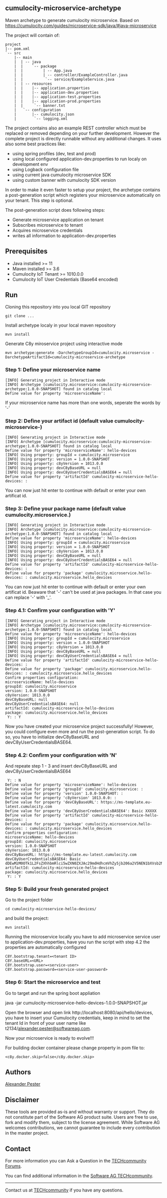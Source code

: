 ## cumulocity-microservice-archetype

Maven archetype to generate cumulocity microservice. Based on https://cumulocity.com/guides/microservice-sdk/java/#java-microservice 

The project will contain of:

```console
project
|-- pom.xml
`-- src
    |-- main
    |  | -- java
    |  |    `-- package
    |  |         | -- App.java
    |  |         | -- controller/ExampleController.java
    |  |          `-- service/ExampleService.java
    |  | -- resources
    |  |    |-- application.properties
    |  |    |-- application-dev.properties
    |  |    |-- application-test.properties
    |  |    |-- application-prod.properties
    |  |     `-- banner.txt
    |   `-- configuration
    |       |-- cumulocity.json
    |        `-- logging.xml
```

The project contains also an example REST controller which must be replaced or removed depending on your further development.
However the complete project is directly runnable without any additional changes. It uses also some best practices like:

- using spring profiles (dev, test and prod)
- using local configured application-dev.properties to run localy on development env
- using Logback configuration file
- using current java cumulocity microservice SDK
- using custom banner with cumulocity SDK version

In order to make it even faster to setup your project, the archetype contains a post-generation script which registers your microservice automatically on your tenant. This step is optional.

The post-generation script does following steps: 

- Generate microservice application on tenant
- Subscribes microservice to tenant
- Acquires microservice credentials
- writes all information to application-dev.properties

## Prerequisites

- Java installed >= 11
- Maven installed >= 3.6
- Cumulocity IoT Tenant >= 1010.0.0
- Cumulocity IoT User Credentials (Base64 encoded)


## Run

Cloning this repository into you local GIT repository

```console
git clone ...
```

Install archetype localy in your local maven repository

```console
mvn install
```

Generate C8y miroservice project using interactive mode

```console
mvn archetype:generate -DarchetypeGroupId=cumulocity.microservice -DarchetypeArtifactId=cumulocity-microservice-archetype
```

### Step 1: Define your microservice name

```console
[INFO] Generating project in Interactive mode
[INFO] Archetype [cumulocity.microservice:cumulocity-microservice-archetype:1.0.0-SNAPSHOT] found in catalog local
Define value for property 'microserviceName':
```

If your microservice name has more than one words, seperate the words by '-'


### Step 2: Define your artifact id (default value cumulocity-microservice-<microservice name>)

```console
[INFO] Generating project in Interactive mode
[INFO] Archetype [cumulocity.microservice:cumulocity-microservice-archetype:1.0.0-SNAPSHOT] found in catalog local
Define value for property 'microserviceName': hello-devices
[INFO] Using property: groupId = cumulocity.microservice
[INFO] Using property: version = 1.0.0-SNAPSHOT
[INFO] Using property: c8yVersion = 1013.0.0
[INFO] Using property: devC8yBaseURL = null
[INFO] Using property: devC8yUserCredentialsBASE64 = null
Define value for property 'artifactId' cumulocity-microservice-hello-devices: :
```

You can now just hit enter to continue with default or enter your own artificat id.

### Step 3: Define your package name (default value cumulocity.microservice.<microservice name>)

```console
[INFO] Generating project in Interactive mode
[INFO] Archetype [cumulocity.microservice:cumulocity-microservice-archetype:1.0.0-SNAPSHOT] found in catalog local
Define value for property 'microserviceName': hello-devices
[INFO] Using property: groupId = cumulocity.microservice
[INFO] Using property: version = 1.0.0-SNAPSHOT
[INFO] Using property: c8yVersion = 1013.0.0
[INFO] Using property: devC8yBaseURL = null
[INFO] Using property: devC8yUserCredentialsBASE64 = null
Define value for property 'artifactId' cumulocity-microservice-hello-devices: :
Define value for property 'package' cumulocity.microservice.hello-devices: : cumulocity.microservice.hello_devices
```

You can now just hit enter to continue with default or enter your own artificat id. Beaware that '-' can't be used at
java packages. In that case you can replace '-' with '_'.

### Step 4.1: Confirm your configuration with 'Y'

```console
[INFO] Generating project in Interactive mode
[INFO] Archetype [cumulocity.microservice:cumulocity-microservice-archetype:1.0.0-SNAPSHOT] found in catalog local
Define value for property 'microserviceName': hello-devices
[INFO] Using property: groupId = cumulocity.microservice
[INFO] Using property: version = 1.0.0-SNAPSHOT
[INFO] Using property: c8yVersion = 1013.0.0
[INFO] Using property: devC8yBaseURL = null
[INFO] Using property: devC8yUserCredentialsBASE64 = null
Define value for property 'artifactId' cumulocity-microservice-hello-devices: :
Define value for property 'package' cumulocity.microservice.hello-devices: : cumulocity.microservice.hello_devices
Confirm properties configuration:
microserviceName: hello-devices
groupId: cumulocity.microservice
version: 1.0.0-SNAPSHOT
c8yVersion: 1013.0.0
devC8yBaseURL: null
devC8yUserCredentialsBASE64: null
artifactId: cumulocity-microservice-hello-devices
package: cumulocity.microservice.hello_devices
 Y: : Y
```

Now you have created your microservice project successfully! However, you could configure even more and run the post-generation script. To do so, you have to initialize devC8yBaseURL and devC8yUserCredentialsBASE64.

### Step 4.2: Confirm your configuration with 'N'

And repeate step 1 - 3 and insert devC8yBaseURL and devC8yUserCredentialsBASE64

```console
 Y: : N
Define value for property 'microserviceName': hello-devices
Define value for property 'groupId' cumulocity.microservice: :
Define value for property 'version' 1.0.0-SNAPSHOT: :
Define value for property 'c8yVersion' 1013.0.0: :
Define value for property 'devC8yBaseURL': https://ms-template.eu-latest.cumulocity.com
Define value for property 'devC8yUserCredentialsBASE64': Basic XXXXX
Define value for property 'artifactId' cumulocity-microservice-hello-devices: :
Define value for property 'package' cumulocity.microservice.hello-devices: : cumulocity.microservice.hello_devices
Confirm properties configuration:
microserviceName: hello-devices
groupId: cumulocity.microservice
version: 1.0.0-SNAPSHOT
c8yVersion: 1013.0.0
devC8yBaseURL: https://ms-template.eu-latest.cumulocity.com
devC8yUserCredentialsBASE64: Basic dDEwMzM0OTk1L2FsZXhhbmRlci5wZXN0ZXJAc29mdHdhcmVhZy5jb206a2V5NEN1bXVsb2NpdHkyMDEy
artifactId: cumulocity-microservice-hello-devices
package: cumulocity.microservice.hello_devices
 Y: : Y
```

### Step 5: Build your fresh generated project

Go to the project folder

```console
cd cumulocity-microservice-hello-devices/
```

and build the project:

```console
mvn install
```

Running the microservice locally you have to add microservice service user to application-dev.properties, have you run the script with step 4.2 the properties are automatically configured

```console
C8Y.bootstrap.tenant=<tenant ID>
C8Y.baseURL=<URL>
C8Y.bootstrap.user=<service-user>
C8Y.bootstrap.password=<service-user-password>
```

### Step 6: Start the microservice and test

Go to target and run the spring boot appliation

java -jar cumulocity-microservice-hello-devices-1.0.0-SNAPSHOT.jar

Open the browser and open link http://localhost:8080/api/hello/devices, you have to insert your Cumulocity credentials, keep in mind to set the tenant Id in front of your user name like t2134/alexander.pester@softwareag.com.

Now your microservice is ready to evolve!!!

For building docker container please change property in pom file to:

```console
<c8y.docker.skip>false</c8y.docker.skip>
```

## Authors 

[Alexander Pester](mailto:alexander.pester@softwareag.com)

## Disclaimer

These tools are provided as-is and without warranty or support. They do not constitute part of the Software AG product suite. Users are free to use, fork and modify them, subject to the license agreement. While Software AG welcomes contributions, we cannot guarantee to include every contribution in the master project.

## Contact

For more information you can Ask a Question in the [TECHcommunity Forums](http://tech.forums.softwareag.com/techjforum/forums/list.page?product=cumulocity).

You can find additional information in the [Software AG TECHcommunity](https://tech.forums.softwareag.com/tag/Cumulocity-IoT).

_________________
Contact us at [TECHcommunity](mailto:technologycommunity@softwareag.com?subject=Github/SoftwareAG) if you have any questions.
